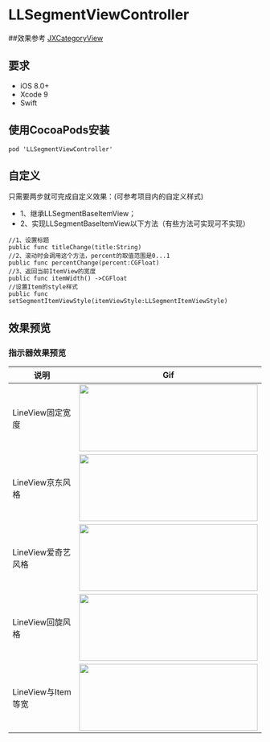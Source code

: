 # LLSegmentViewController

##效果参考
[JXCategoryView](https://github.com/pujiaxin33/JXCategoryView)


## 要求

- iOS 8.0+
- Xcode 9
- Swift

## 使用CocoaPods安装
```
pod 'LLSegmentViewController'
```

## 自定义
只需要两步就可完成自定义效果：(可参考项目内的自定义样式)
-  1、继承LLSegmentBaseItemView；
-  2、实现LLSegmentBaseItemView以下方法（有些方法可实现可不实现）

```
//1、设置标题
public func titleChange(title:String)
//2、滚动时会调用这个方法，percent的取值范围是0...1
public func percentChange(percent:CGFloat)
//3、返回当前ItemView的宽度
public func itemWidth() ->CGFloat
//设置Item的style样式
public func setSegmentItemViewStyle(itemViewStyle:LLSegmentItemViewStyle) 
```

## 效果预览

### 指示器效果预览

说明 | Gif |
----|------|
LineView固定宽度  |  <img src="https://github.com/CoderLinLee/Screenshot/blob/master/LLSegmentViewController/lineView.gif" width="355" height="133"> |
LineView京东风格  |  <img src="https://github.com/CoderLinLee/Screenshot/blob/master/LLSegmentViewController/jdlineView.gif" width="355" height="133"> |
LineView爱奇艺风格  |  <img src="https://github.com/CoderLinLee/Screenshot/blob/master/LLSegmentViewController/aiqyLineView.gif" width="355" height="133"> |
LineView回旋风格  |  <img src="https://github.com/CoderLinLee/Screenshot/blob/master/LLSegmentViewController/huigunLineView.gif" width="355" height="133"> |
LineView与Item等宽  |  <img src="https://github.com/CoderLinLee/Screenshot/blob/master/LLSegmentViewController/equlWidthLineView.gif" width="355" height="133"> |





